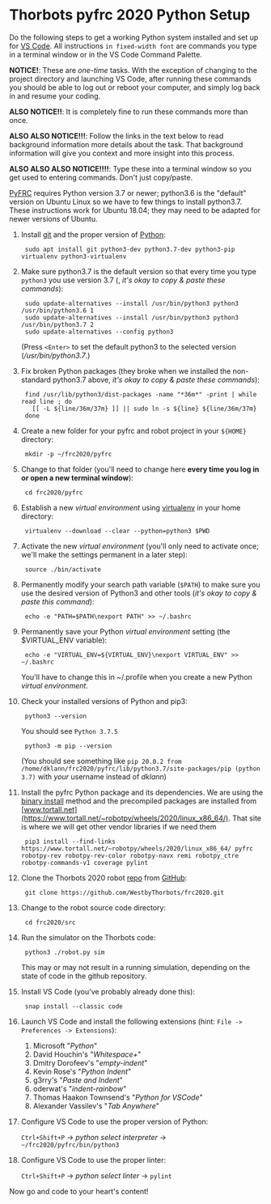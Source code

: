 # Thorbots pyfrc 2020 Python Setup

Do the following steps to get a working Python system installed and set up for [VS Code](https://docs.wpilib.org/en/latest/docs/getting-started/getting-started-frc-control-system/wpilib-setup.html). All instructions ```in fixed-width font``` are commands you type in a terminal window or in the VS Code Command Palette.

**NOTICE!**: These are *one-time* tasks. With the exception of changing to the project directory and launching VS Code, after running these commands you should be able to log out or reboot your computer, and simply log back in and resume your coding.

**ALSO NOTICE!!**: It is completely fine to run these commands more than once.

**ALSO ALSO NOTICE!!!**: Follow the links in the text below to read background information more details about the task. That background information will give you context and more insight into this process.

**ALSO ALSO ALSO NOTICE!!!!**: Type these into a terminal window so you get used to entering commands. Don't just copy/paste.

[PyFRC](https://robotpy.readthedocs.io/projects/pyfrc/en/stable/) requires Python version 3.7 or newer; python3.6 is the "default" version on Ubuntu Linux so we have to few things to install python3.7. These instructions work for Ubuntu 18.04; they may need to be adapted for newer versions of Ubuntu.

1. Install [git](https://git-scm.com/) and the proper version of [Python](https://python.org/):

		sudo apt install git python3-dev python3.7-dev python3-pip virtualenv python3-virtualenv
	
1. Make sure python3.7 is the default version so that every time you type ```python3``` you use version 3.7 (, *it's okay to copy & paste these commands*):

		sudo update-alternatives --install /usr/bin/python3 python3 /usr/bin/python3.6 1
		sudo update-alternatives --install /usr/bin/python3 python3 /usr/bin/python3.7 2
		sudo update-alternatives --config python3
	
	(Press ```<Enter>``` to set the default python3 to the selected version (*/usr/bin/python3.7*.)
	
1. Fix broken Python packages (they broke when we installed the non-standard python3.7 above, *it's okay to copy & paste these commands*):

		find /usr/lib/python3/dist-packages -name "*36m*" -print | while read line ; do
		  [[ -L ${line/36m/37m} ]] || sudo ln -s ${line} ${line/36m/37m}
		done

1. Create a new folder for your pyfrc and robot project in your ```${HOME}``` directory:

		mkdir -p ~/frc2020/pyfrc

1. Change to that folder (you'll need to change here **every time you log in or open a new terminal window**):

		cd frc2020/pyfrc

1. Establish a new *virtual environment* using [virtualenv](https://docs.python.org/3.7/tutorial/venv.html) in your home directory:

		virtualenv --download --clear --python=python3 $PWD

1. Activate the new *virtual environment* (you'll only need to activate once; we'll make the settings permanent in a later step):

		source ./bin/activate

1. Permanently modify your search path variable (```$PATH```) to make sure you use the desired version of Python3 and other tools (*it's okay to copy & paste this command*):

		echo -e "PATH=$PATH\nexport PATH" >> ~/.bashrc
		
1. Permanently save your Python *virtual environment* setting (the $VIRTUAL_ENV variable):

		echo -e "VIRTUAL_ENV=${VIRTUAL_ENV}\nexport VIRTUAL_ENV" >> ~/.bashrc
		
	You'll have to change this in ~/.profile when you create a new Python *virtual environment*.
	
1. Check your installed versions of Python and pip3:

		python3 --version
	
	You should see ```Python 3.7.5```

		python3 -m pip --version
		
	(You should see something like ```pip 20.0.2 from /home/dklann/frc2020/pyfrc/lib/python3.7/site-packages/pip (python 3.7)``` with *your* username instead of *dklann*)
		
1. Install the pyfrc Python package and its dependencies. We are using the [binary install](https://robotpy.readthedocs.io/en/stable/install/pyfrc.html#binary-install) method and the precompiled packages are installed from [www.tortall.net](https://www.tortall.net/~robotpy/wheels/2020/linux_x86_64/). That site is where we will get other vendor libraries if we need them

		pip3 install --find-links https://www.tortall.net/~robotpy/wheels/2020/linux_x86_64/ pyfrc robotpy-rev robotpy-rev-color robotpy-navx remi robotpy_ctre robotpy-commands-v1 coverage pylint

1. Clone the Thorbots 2020 robot [repo](https://github.com/WestbyThorbots/frc2020.git) from [GitHub](https://github.com/):

		git clone https://github.com/WestbyThorbots/frc2020.git

1. Change to the robot source code directory:

		cd frc2020/src
		
1. Run the simulator on the Thorbots code:

		python3 ./robot.py sim
		
	This may or may not result in a running simulation, depending on the state of code in the github repository.
		
1. Install VS Code (you've probably already done this):
	
		snap install --classic code

1. Launch VS Code and install the following extensions (hint: ```File -> Preferences -> Extensions```):
		
	1. Microsoft "*Python*"
	1. David Houchin's "*Whitespace+*"
	1. Dmitry Dorofeev's "*empty-indent*"
	1. Kevin Rose's "*Python Indent*"
	1. g3rry's "*Paste and Indent*"
	1. oderwat's "*indent-rainbow*"
	1. Thomas Haakon Townsend's "*Python for VSCode*"
	1. Alexander Vassilev's "*Tab Anywhere*"

1. Configure VS Code to use the proper version of Python:

	```Ctrl+Shift+P``` -> *python select interpreter* -> ```~/frc2020/pyfrc/bin/python3```

1. Configure VS Code to use the proper linter:

	```Ctrl+Shift+P``` -> *python select linter* -> ```pylint```

Now go and code to your heart's content!
